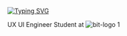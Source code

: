 [![Typing SVG](https://readme-typing-svg.herokuapp.com?font=Fira+Code&pause=1000&color=B122F7&multiline=true&random=false&width=435&lines=Welcome+to+My+GitHub+page;My+name+is+Rafaela+Vaz;i+'m+a+UX%2FUI+Engineer+Student+at+BIT+Beam+Institute+of+Technology+)](https://git.io/typing-svg)

UX UI Engineer Student at     ![bit-logo 1](https://github.com/Raphaelavazq/Raphaelavazq/assets/158291895/0ab8b80b-e012-4eb3-a0ef-c18116c907b9)
